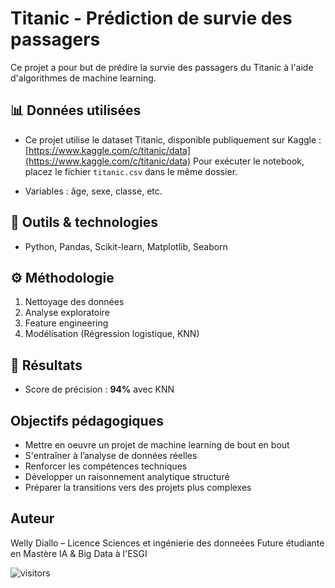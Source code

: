 # Titanic - Prédiction de survie des passagers

Ce projet a pour but de prédire la survie des passagers du Titanic à l'aide d'algorithmes de machine learning.

## 📊 Données utilisées
- Ce projet utilise le dataset Titanic, disponible publiquement sur Kaggle :
[https://www.kaggle.com/c/titanic/data](https://www.kaggle.com/c/titanic/data)
Pour exécuter le notebook, placez le fichier `titanic.csv` dans le même dossier.

- Variables : âge, sexe, classe, etc.

## 🔧 Outils & technologies
- Python, Pandas, Scikit-learn, Matplotlib, Seaborn

## ⚙️ Méthodologie
1. Nettoyage des données
2. Analyse exploratoire
3. Feature engineering
4. Modélisation (Régression logistique, KNN)

## 🎯 Résultats
- Score de précision : **94%** avec KNN

## Objectifs pédagogiques
- Mettre en oeuvre un projet de machine learning de bout en bout
- S'entraîner à l’analyse de données réelles
- Renforcer les compétences techniques
- Développer un raisonnement analytique structuré
- Préparer la transitions vers des projets plus complexes

## Auteur
Welly Diallo – Licence Sciences et ingénierie des donneées
Future étudiante en Mastère IA & Big Data à l'ESGI

![visitors](https://visitor-badge.laobi.icu/badge?page_wellydiallo.Projet-Titanic)